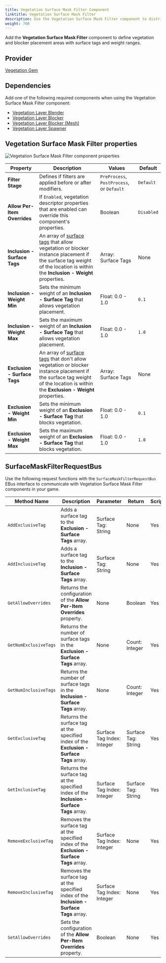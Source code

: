 ```yaml
---
title: Vegetation Surface Mask Filter Component
linktitle: Vegetation Surface Mask Filter
description: Use the Vegetation Surface Mask Filter component to distribute vegetation based on surface tag weight in your Open 3D Engine (O3DE) level.
weight: 700
---
```


Add the **Vegetation Surface Mask Filter** component to define vegetation and blocker placement areas with surface tags and weight ranges.

## Provider

[Vegetation Gem](/docs/user-guide/gems/reference/environment/vegetation/)

## Dependencies

Add one of the following required components when using the Vegetation Surface Mask Filter component:
- [Vegetation Layer Blender](./../vegetation/vegetation-layer-blender)
- [Vegetation Layer Blocker](./../vegetation/vegetation-layer-blocker)
- [Vegetation Layer Blocker (Mesh)](./../vegetation/vegetation-layer-blocker-mesh)
- [Vegetation Layer Spawner](./../vegetation/layer-spawner)

## Vegetation Surface Mask Filter properties

![Vegetation Surface Mask Filter component properties](/images/user-guide/components/reference/vegetation-filters/vegetation-surface-mask-filter-component.png)

| Property | Description | Values | Default |
|-|-|-|-|
| **Filter Stage** | Defines if filters are applied before or after modifiers. | `PreProcess`, `PostProcess`, or `Default` | `Default` |
| **Allow Per-Item Overrides** | If `Enabled`, vegetation descriptor properties that are enabled can override this component's properties. | Boolean | `Disabled` |
| **Inclusion - Surface Tags** | An array of [surface tags](/docs/user-guide/gems/reference/environment/surface-data) that allow vegetation or blocker instance placement if the surface tag weight of the location is within the **Inclusion - Weight** properties. | Array: Surface Tags | None |
| **Inclusion - Weight Min** | Sets the minimum weight of an **Inclusion - Surface Tag** that allows vegetation placement. | Float: 0.0 - 1.0 | `0.1` |
| **Inclusion - Weight Max** | Sets the maximum weight of an **Inclusion - Surface Tag** that allows vegetation placement. | Float: 0.0 - 1.0 | `1.0` |
| **Exclusion - Surface Tags** | An array of [surface tags](/docs/user-guide/gems/reference/environment/surface-data) that don't allow vegetation or blocker instance placement if the surface tag weight of the location is within the **Exclusion - Weight** properties. | Array: Surface Tags | None |
| **Exclusion - Weight Min** | Sets the minimum weight of an **Exclusion - Surface Tag** that blocks vegetation. | Float: 0.0 - 1.0 | `0.1` |
| **Exclusion - Weight Max** | Sets the maximum weight of an **Exclusion - Surface Tag** that blocks vegetation. | Float: 0.0 - 1.0 | `1.0` |

## SurfaceMaskFilterRequestBus

Use the following request functions with the `SurfaceMaskFilterRequestBus` EBus interface to communicate with Vegetation Surface Mask Filter components in your game.

| Method Name | Description | Parameter | Return | Scriptable |
|-|-|-|-|-|
| `AddExclusiveTag` | Adds a surface tag to the **Exclusion - Surface Tags** array. | Surface Tag: String | None | Yes |
| `AddInclusiveTag` | Adds a surface tag to the **Inclusion - Surface Tags** array. | Surface Tag: String | None | Yes |
| `GetAllowOverrides` | Returns the configuration of the **Allow Per-Item Overrides** property. | None | Boolean | Yes |
| `GetNumExclusiveTags` | Returns the number of surface tags in the **Exclusion - Surface Tags** array. | None | Count: Integer | Yes |
| `GetNumInclusiveTags` | Returns the number of surface tags in the **Inclusion - Surface Tags** array. | None | Count: Integer | Yes |
| `GetExclusiveTag` | Returns the surface tag at the specified index of the **Exclusion - Surface Tags** array. | Surface Tag Index: Integer | Surface Tag: String | Yes |
| `GetInclusiveTag` | Returns the surface tag at the specified index of the **Inclusion - Surface Tags** array. | Surface Tag Index: Integer | Surface Tag: String | Yes |
| `RemoveExclusiveTag` | Removes the surface tag at the specified index of the **Exclusion - Surface Tags** array. | Surface Tag Index: Integer | None | Yes |
| `RemoveInclusiveTag` | Removes the surface tag at the specified index of the **Inclusion - Surface Tags** array. | Surface Tag Index: Integer | None | Yes |
| `SetAllowOverrides` | Sets the configuration of the **Allow Per-Item Overrides** property. | Boolean | None | Yes |
